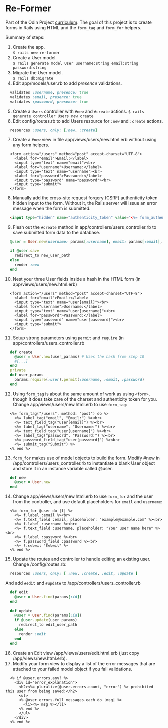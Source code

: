 # Re-Former

Part of the Odin Project [curriculum](https://www.theodinproject.com/courses/ruby-on-rails). The goal of this project is to create forms in Rails using HTML and the `form_tag` and `form_for` helpers.

Summary of steps:
1. Create the app.	
`$ rails new re-former`
2. Create a User model.	 
`$ rails generate model User username:string email:string password:string`
3. Migrate the User model.	
`$ rails db:migrate`
4. Edit app/models/user.rb to add *presence* validations.
```ruby
  validates :username, presence: true
  validates :email, presence: true
  validates :password, presence: true
```
5. Create a `Users` controller with `#new` and `#create` actions. 
`$ rails generate controller Users new create`
6. Edit config/routes.rb to add Users resource for `:new` and `:create` actions.
```ruby
  resources :users, only: [:new, :create]
```
7. Create a `#new` view in file app/views/users/new.html.erb without using any form helpers.
```erb
  <form action="/users" method="post" accept-charset="UTF-8">
    <label for="email">Email:</label>
    <input type="text" name="email"><br>
    <label for="username">Username:</label>
    <input type="text" name="username"><br>
    <label for="password">Password:</label>
    <input type="password" name="password"><br>
    <input type="submit">
  </form>
```
8. Manually add the cross-site request forgery (CSRF) authenticity token hidden input to the form. Without it, the Rails server will issue an error message when the form is submitted.
```html
  <input type="hidden" name="authenticity_token" value="<%= form_authenticity_token %>">
```
9. Flesh out the `#create` method in app/controllers/users_controller.rb to save submitted form data to the database.
```ruby
  @user = User.new(username: params[:username], email: params[:email], password: params[:password])

  if @user.save
    redirect_to new_user_path
  else
    render :new
  end
```
10. Nest your three User fields inside a hash in the HTML form (in app/views/users/new.html.erb)
```erb
  <form action="/users" method="post" accept-charset="UTF-8">
    <label for="email">Email:</label>
    <input type="text" name="user[email]"><br>
    <label for="username">Username:</label>
    <input type="text" name="user[username]"><br>
    <label for="password">Password:</label>
    <input type="password" name="user[password]"><br>
    <input type="submit">
  </form>
```
11. Setup strong parameters using `permit` and `require` (in app/controllers/users_controller.rb
```ruby
  def create
    @user = User.new(user_params) # Uses the hash from step 10
    #[...]
  end
  private
  def user_params
    params.require(:user).permit(:username, :email, :password)
  end
```
12. Using `form_tag` is about the same amount of work as using `<form>`, though it does take care of the charset and authenticity token for you. Change app/views/users/new.html.erb to use `form_tag`:
```erb
  <%= form_tag("/users", method: "post") do %>
    <%= label_tag("email", "Email:") %><br>
    <%= text_field_tag("user[email]") %><br>
    <%= label_tag("username", "Username:") %><br>
    <%= text_field_tag("user[username]") %><br>
    <%= label_tag("password", "Password:") %><br>
    <%= password_field_tag("user[password]") %><br>
    <%= submit_tag("Submit") %>
  <% end %>
```
13. `form_for` makes use of model objects to build the form. Modify #new in /app/controllers/users_controller.rb to instantiate a blank User object and store it in an instance variable called @user.
```ruby
  def new
    @user = User.new
  end
```
14. Change app/views/users/new.html.erb to use `form_for` and the user from the controller, and use default placeholders for `email` and `username`:
```erb
  <%= form_for @user do |f| %>
    <%= f.label :email %><br>
    <%= f.text_field :email, placeholder: "example@example.com" %><br>
    <%= f.label :username %><br>
    <%= f.text_field :username, placeholder: "Your user name here" %><br>
    <%= f.label :password %><br>
    <%= f.password_field :password %><br>
    <%= f.submit "Submit" %>
  <% end %>
```
15. Update the routes and controller to handle editing an existing user. Change /config/routes.rb:
```ruby
  resources :users, only: [ :new, :create, :edit, :update ]
```
And add `#edit` and `#update` to /app/controllers/users_controller.rb
```ruby
  def edit
    @user = User.find(params[:id])
  end
  
  def update
    @user = User.find(params[:id])
    if @user.update(user_params)
      redirect_to edit_user_path
    else
      render :edit
    end
  end
```
16. Create an Edit view /app/views/users/edit.html.erb (just copy /app/views/new.html.erb).
17. Modify your form view to display a list of the error messages that are attached to your failed model object if you fail validations.
```erb
  <% if @user.errors.any? %>
    <div id="error_explanation">
      <h2><%= pluralize(@user.errors.count, "error") %> prohibited this user from being saved:</h2>
      <ul>
      <% @user.errors.full_messages.each do |msg| %>
        <li><%= msg %></li>
      <% end %>
      </ul>
    </div>
  <% end %>
```
